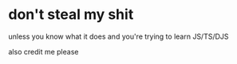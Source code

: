 # don't steal my shit

unless you know what it does and you're trying to learn JS/TS/DJS

also credit me please
